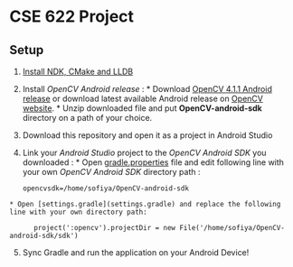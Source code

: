 # CSE 622 Project

## Setup
   1. [Install NDK, CMake and LLDB](https://developer.android.com/studio/projects/install-ndk.md)

   2. Install *OpenCV Android release* :
    * Download [OpenCV 4.1.1 Android release](https://sourceforge.net/projects/opencvlibrary/files/4.1.1/opencv-4.1.1-android-sdk.zip/download) or download latest available Android release on [OpenCV website](https://opencv.org/releases/).
    * Unzip downloaded file and put **OpenCV-android-sdk** directory on a path of your choice.

   3. Download this repository and open it as a project in Android Studio
   
   4. Link your *Android Studio* project to the *OpenCV Android SDK* you downloaded :
    * Open [gradle.properties](gradle.properties) file and edit following line with your own *OpenCV Android SDK* directory path :
    
          opencvsdk=/home/sofiya/OpenCV-android-sdk

    * Open [settings.gradle](settings.gradle) and replace the following line with your own directory path:

      	  project(':opencv').projectDir = new File('/home/sofiya/OpenCV-android-sdk/sdk')

   5. Sync Gradle and run the application on your Android Device!